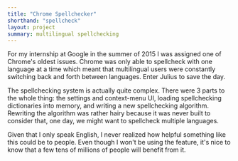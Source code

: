 ```yaml
---
title: "Chrome Spellchecker"
shorthand: "spellcheck"
layout: project
summary: multilingual spellchecking
---
```

For my internship at Google in the summer of 2015 I was assigned one of Chrome's oldest issues. Chrome was only able to spellcheck with one language at a time which meant that multilingual users were constantly switching back and forth between languages. Enter Julius to save the day.

The spellchecking system is actually quite complex. There were 3 parts to the whole thing: the settings and context-menu UI, loading spellchecking dictionaries into memory, and writing a new spellchecking algorithm. Rewriting the algorithm was rather hairy because it was never built to consider that, one day, we might want to spellcheck multiple languages.

Given that I only speak English, I never realized how helpful something like this could be to people. Even though I won't be using the feature, it's nice to know that a few tens of millions of people will benefit from it.
